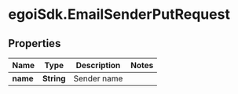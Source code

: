# egoiSdk.EmailSenderPutRequest

## Properties
Name | Type | Description | Notes
------------ | ------------- | ------------- | -------------
**name** | **String** | Sender name | 


